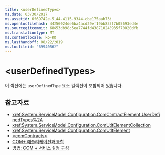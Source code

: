 ```yaml
---
title: <userDefinedTypes>
ms.date: 03/30/2017
ms.assetid: 6f69742e-5144-4115-9344-cbe175aab73d
ms.openlocfilehash: 44256024de6ba4acd29ef19bb836f7b05693ed4e
ms.sourcegitcommit: 68653db98c5ea7744fd438710248935f70020dfb
ms.translationtype: MT
ms.contentlocale: ko-KR
ms.lasthandoff: 08/22/2019
ms.locfileid: "69940562"
---
```

# <a name="userdefinedtypes"></a>\<userDefinedTypes>
이 섹션에는 `userDefinedType` 요소 컬렉션이 포함되어 있습니다.  
  
## <a name="see-also"></a>참고자료

- <xref:System.ServiceModel.Configuration.ComContractElement.UserDefinedTypes%2A>
- <xref:System.ServiceModel.Configuration.ComUdtElementCollection>
- <xref:System.ServiceModel.Configuration.ComUdtElement>
- [\<comContracts>](comcontracts.md)
- [COM+ 애플리케이션과 통합](../../../wcf/feature-details/integrating-with-com-plus-applications.md)
- [방법: COM + 서비스 설정 구성](../../../wcf/feature-details/how-to-configure-com-service-settings.md)
